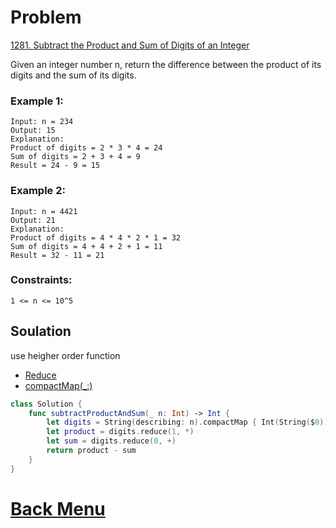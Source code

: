 # Problem
[1281. Subtract the Product and Sum of Digits of an Integer](https://leetcode.com/problems/subtract-the-product-and-sum-of-digits-of-an-integer/)

Given an integer number n, return the difference between the product of its digits and the sum of its digits.
 

### Example 1:
```
Input: n = 234
Output: 15 
Explanation: 
Product of digits = 2 * 3 * 4 = 24 
Sum of digits = 2 + 3 + 4 = 9 
Result = 24 - 9 = 15
```
### Example 2:
```
Input: n = 4421
Output: 21
Explanation: 
Product of digits = 4 * 4 * 2 * 1 = 32 
Sum of digits = 4 + 4 + 2 + 1 = 11 
Result = 32 - 11 = 21
```

### Constraints:
```
1 <= n <= 10^5
```

## Soulation

use heigher order function 
- [Reduce](https://developer.apple.com/documentation/swift/array/reduce(_:_:))
- [compactMap(_:)](https://developer.apple.com/documentation/swift/sequence/compactmap(_:))

```swift 
class Solution {
    func subtractProductAndSum(_ n: Int) -> Int {
        let digits = String(describing: n).compactMap { Int(String($0)) }
        let product = digits.reduce(1, *)
        let sum = digits.reduce(0, +)
        return product - sum
    }
}
````


# [Back Menu](/README.md#1281-subtract-the-product-and-sum-of-digits-of-an-integer)